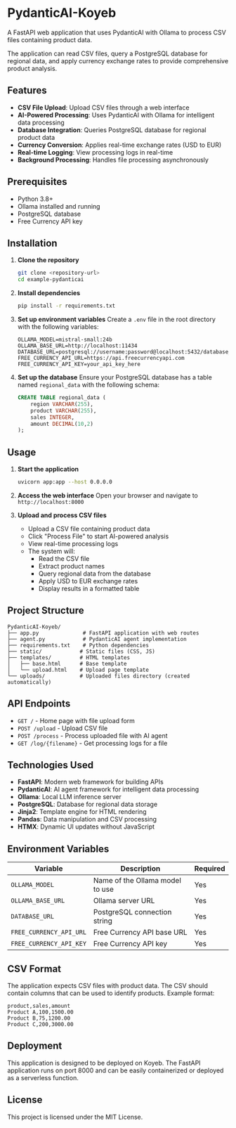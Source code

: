 # PydanticAI-Koyeb

A FastAPI web application that uses PydanticAI with Ollama to process CSV files containing product data.

The application can read CSV files, query a PostgreSQL database for regional data, and apply currency exchange rates to provide comprehensive product analysis.

## Features

- **CSV File Upload**: Upload CSV files through a web interface
- **AI-Powered Processing**: Uses PydanticAI with Ollama for intelligent data processing
- **Database Integration**: Queries PostgreSQL database for regional product data
- **Currency Conversion**: Applies real-time exchange rates (USD to EUR)
- **Real-time Logging**: View processing logs in real-time
- **Background Processing**: Handles file processing asynchronously

## Prerequisites

- Python 3.8+
- Ollama installed and running
- PostgreSQL database
- Free Currency API key

## Installation

1. **Clone the repository**

   ```bash
   git clone <repository-url>
   cd example-pydanticai
   ```

2. **Install dependencies**

   ```bash
   pip install -r requirements.txt
   ```

3. **Set up environment variables**
   Create a `.env` file in the root directory with the following variables:

   ```env
   OLLAMA_MODEL=mistral-small:24b
   OLLAMA_BASE_URL=http://localhost:11434
   DATABASE_URL=postgresql://username:password@localhost:5432/database_name
   FREE_CURRENCY_API_URL=https://api.freecurrencyapi.com
   FREE_CURRENCY_API_KEY=your_api_key_here
   ```

4. **Set up the database**
   Ensure your PostgreSQL database has a table named `regional_data` with the following schema:

   ```sql
   CREATE TABLE regional_data (
       region VARCHAR(255),
       product VARCHAR(255),
       sales INTEGER,
       amount DECIMAL(10,2)
   );
   ```

## Usage

1. **Start the application**

   ```bash
   uvicorn app:app --host 0.0.0.0
   ```

2. **Access the web interface**
   Open your browser and navigate to `http://localhost:8000`

3. **Upload and process CSV files**
   - Upload a CSV file containing product data
   - Click "Process File" to start AI-powered analysis
   - View real-time processing logs
   - The system will:
     - Read the CSV file
     - Extract product names
     - Query regional data from the database
     - Apply USD to EUR exchange rates
     - Display results in a formatted table

## Project Structure

```
PydanticAI-Koyeb/
├── app.py              # FastAPI application with web routes
├── agent.py            # PydanticAI agent implementation
├── requirements.txt    # Python dependencies
├── static/            # Static files (CSS, JS)
├── templates/         # HTML templates
│   ├── base.html      # Base template
│   └── upload.html    # Upload page template
└── uploads/           # Uploaded files directory (created automatically)
```

## API Endpoints

- `GET /` - Home page with file upload form
- `POST /upload` - Upload CSV file
- `POST /process` - Process uploaded file with AI agent
- `GET /log/{filename}` - Get processing logs for a file

## Technologies Used

- **FastAPI**: Modern web framework for building APIs
- **PydanticAI**: AI agent framework for intelligent data processing
- **Ollama**: Local LLM inference server
- **PostgreSQL**: Database for regional data storage
- **Jinja2**: Template engine for HTML rendering
- **Pandas**: Data manipulation and CSV processing
- **HTMX**: Dynamic UI updates without JavaScript

## Environment Variables

| Variable                | Description                     | Required |
| ----------------------- | ------------------------------- | -------- |
| `OLLAMA_MODEL`          | Name of the Ollama model to use | Yes      |
| `OLLAMA_BASE_URL`       | Ollama server URL               | Yes      |
| `DATABASE_URL`          | PostgreSQL connection string    | Yes      |
| `FREE_CURRENCY_API_URL` | Free Currency API base URL      | Yes      |
| `FREE_CURRENCY_API_KEY` | Free Currency API key           | Yes      |

## CSV Format

The application expects CSV files with product data. The CSV should contain columns that can be used to identify products. Example format:

```csv
product,sales,amount
Product A,100,1500.00
Product B,75,1200.00
Product C,200,3000.00
```

## Deployment

This application is designed to be deployed on Koyeb. The FastAPI application runs on port 8000 and can be easily containerized or deployed as a serverless function.

## License

This project is licensed under the MIT License.
